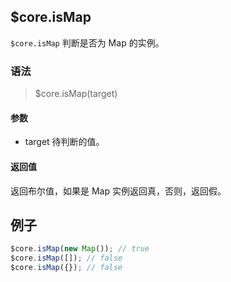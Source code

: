 ## $core.isMap

`$core.isMap` 判断是否为 Map 的实例。

### 语法

> $core.isMap(target)

#### 参数

- target 待判断的值。

#### 返回值

返回布尔值，如果是 Map 实例返回真，否则，返回假。

## 例子

```javascript
$core.isMap(new Map()); // true
$core.isMap([]); // false
$core.isMap({}); // false
```
